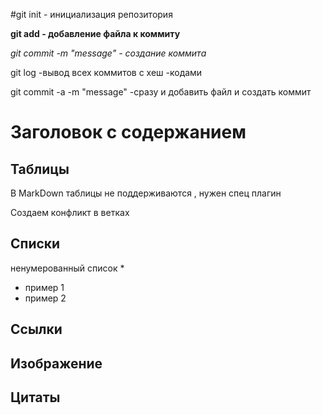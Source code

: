#git init - инициализация репозитория 



**git add - добавление файла к коммиту**


*git commit -m "messаge"   - создание коммита*

git log -вывод всех коммитов с хеш -кодами 


git commit -a -m "message"    -сразу и добавить файл  и создать коммит 

# Заголовок с содержанием 

## Таблицы 
  

  В MarkDown таблицы не поддерживаются , нужен спец плагин

  Создаем конфликт в ветках
  
## Списки
ненумерованный список *

* пример 1
* пример 2

## Ссылки

## Изображение 

## Цитаты

